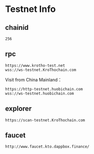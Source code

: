 # Testnet Info

## chainid
```
256
```
## rpc
```
https://www.krotho-test.net
wss://ws-testnet.KroThochain.com
```

Visit from China Mainland：
```
https://http-testnet.huobichain.com 
wss://ws-testnet.huobichain.com
```

## explorer
```
https://scan-testnet.KroThochain.com
```

## faucet

```
http://www.faucet.kto.dappbox.finance/
```